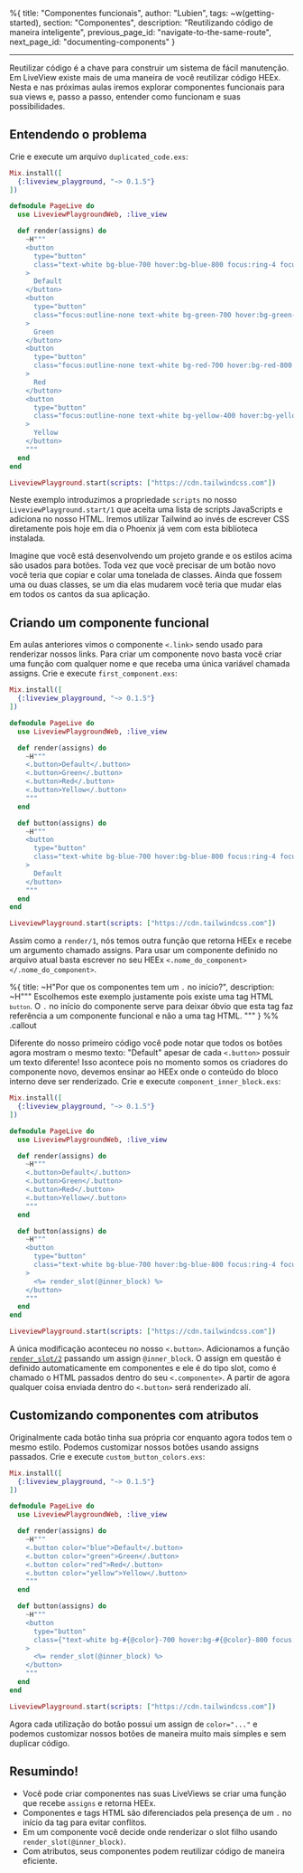 %{
title: "Componentes funcionais",
author: "Lubien",
tags: ~w(getting-started),
section: "Componentes",
description: "Reutilizando código de maneira inteligente",
previous_page_id: "navigate-to-the-same-route",
next_page_id: "documenting-components"
}

---

Reutilizar código é a chave para construir um sistema de fácil manutenção. Em LiveView existe mais de uma maneira de você reutilizar código HEEx. Nesta e nas próximas aulas iremos explorar componentes funcionais para sua views e, passo a passo, entender como funcionam e suas possibilidades.

## Entendendo o problema

Crie e execute um arquivo `duplicated_code.exs`:

```elixir
Mix.install([
  {:liveview_playground, "~> 0.1.5"}
])

defmodule PageLive do
  use LiveviewPlaygroundWeb, :live_view

  def render(assigns) do
    ~H"""
    <button
      type="button"
      class="text-white bg-blue-700 hover:bg-blue-800 focus:ring-4 focus:ring-blue-300 font-medium rounded-lg text-sm px-5 py-2.5 me-2 mb-2 dark:bg-blue-600 dark:hover:bg-blue-700 focus:outline-none dark:focus:ring-blue-800"
    >
      Default
    </button>
    <button
      type="button"
      class="focus:outline-none text-white bg-green-700 hover:bg-green-800 focus:ring-4 focus:ring-green-300 font-medium rounded-lg text-sm px-5 py-2.5 me-2 mb-2 dark:bg-green-600 dark:hover:bg-green-700 dark:focus:ring-green-800"
    >
      Green
    </button>
    <button
      type="button"
      class="focus:outline-none text-white bg-red-700 hover:bg-red-800 focus:ring-4 focus:ring-red-300 font-medium rounded-lg text-sm px-5 py-2.5 me-2 mb-2 dark:bg-red-600 dark:hover:bg-red-700 dark:focus:ring-red-900"
    >
      Red
    </button>
    <button
      type="button"
      class="focus:outline-none text-white bg-yellow-400 hover:bg-yellow-500 focus:ring-4 focus:ring-yellow-300 font-medium rounded-lg text-sm px-5 py-2.5 me-2 mb-2 dark:focus:ring-yellow-900"
    >
      Yellow
    </button>
    """
  end
end

LiveviewPlayground.start(scripts: ["https://cdn.tailwindcss.com"])
```

Neste exemplo introduzimos a propriedade `scripts` no nosso `LiveviewPlayground.start/1` que aceita uma lista de scripts JavaScripts e adiciona no nosso HTML. Iremos utilizar Tailwind ao invés de escrever CSS diretamente pois hoje em dia o Phoenix já vem com esta biblioteca instalada.

Imagine que você está desenvolvendo um projeto grande e os estilos acima são usados para botões. Toda vez que você precisar de um botão novo você teria que copiar e colar uma tonelada de classes. Ainda que fossem uma ou duas classes, se um dia elas mudarem você teria que mudar elas em todos os cantos da sua aplicação.

## Criando um componente funcional

Em aulas anteriores vimos o componente `<.link>` sendo usado para renderizar nossos links. Para criar um componente novo basta você criar uma função com qualquer nome e que receba uma única variável chamada assigns. Crie e execute `first_component.exs`:

```elixir
Mix.install([
  {:liveview_playground, "~> 0.1.5"}
])

defmodule PageLive do
  use LiveviewPlaygroundWeb, :live_view

  def render(assigns) do
    ~H"""
    <.button>Default</.button>
    <.button>Green</.button>
    <.button>Red</.button>
    <.button>Yellow</.button>
    """
  end

  def button(assigns) do
    ~H"""
    <button
      type="button"
      class="text-white bg-blue-700 hover:bg-blue-800 focus:ring-4 focus:ring-blue-300 font-medium rounded-lg text-sm px-5 py-2.5 me-2 mb-2 dark:bg-blue-600 dark:hover:bg-blue-700 focus:outline-none dark:focus:ring-blue-800"
    >
      Default
    </button>
    """
  end
end

LiveviewPlayground.start(scripts: ["https://cdn.tailwindcss.com"])
```

Assim como a `render/1`, nós temos outra função que retorna HEEx e recebe um argumento chamado assigns. Para usar um componente definido no arquivo atual basta escrever no seu HEEx `<.nome_do_component></.nome_do_component>`.

%{
title: ~H"Por que os componentes tem um <code>.</code> no início?",
description: ~H"""
Escolhemos este exemplo justamente pois existe uma tag HTML <code>`button`</code>. O <code>.</code> no início do componente serve para deixar óbvio que esta tag faz referência a um componente funcional e não a uma tag HTML.
"""
} %% .callout

Diferente do nosso primeiro código você pode notar que todos os botões agora mostram o mesmo texto: "Default" apesar de cada `<.button>` possuir um texto diferente! Isso acontece pois no momento somos os criadores do componente novo, devemos ensinar ao HEEx onde o conteúdo do bloco interno deve ser renderizado. Crie e execute `component_inner_block.exs`:

```elixir
Mix.install([
  {:liveview_playground, "~> 0.1.5"}
])

defmodule PageLive do
  use LiveviewPlaygroundWeb, :live_view

  def render(assigns) do
    ~H"""
    <.button>Default</.button>
    <.button>Green</.button>
    <.button>Red</.button>
    <.button>Yellow</.button>
    """
  end

  def button(assigns) do
    ~H"""
    <button
      type="button"
      class="text-white bg-blue-700 hover:bg-blue-800 focus:ring-4 focus:ring-blue-300 font-medium rounded-lg text-sm px-5 py-2.5 me-2 mb-2 dark:bg-blue-600 dark:hover:bg-blue-700 focus:outline-none dark:focus:ring-blue-800"
    >
      <%= render_slot(@inner_block) %>
    </button>
    """
  end
end

LiveviewPlayground.start(scripts: ["https://cdn.tailwindcss.com"])
```

A única modificação aconteceu no nosso `<.button>`. Adicionamos a função [`render_slot/2`](https://hexdocs.pm/phoenix_live_view/Phoenix.Component.html#render_slot/2) passando um assign `@inner_block`. O assign em questão é definido automaticamente em componentes e ele é do tipo slot, como é chamado o HTML passados dentro do seu `<.componente>`. A partir de agora qualquer coisa enviada dentro do `<.button>` será renderizado alí.

## Customizando componentes com atributos

Originalmente cada botão tinha sua própria cor enquanto agora todos tem o mesmo estilo. Podemos customizar nossos botões usando assigns passados. Crie e execute `custom_button_colors.exs`:

```elixir
Mix.install([
  {:liveview_playground, "~> 0.1.5"}
])

defmodule PageLive do
  use LiveviewPlaygroundWeb, :live_view

  def render(assigns) do
    ~H"""
    <.button color="blue">Default</.button>
    <.button color="green">Green</.button>
    <.button color="red">Red</.button>
    <.button color="yellow">Yellow</.button>
    """
  end

  def button(assigns) do
    ~H"""
    <button
      type="button"
      class={"text-white bg-#{@color}-700 hover:bg-#{@color}-800 focus:ring-4 focus:ring-#{@color}-300 font-medium rounded-lg text-sm px-5 py-2.5 me-2 mb-2 dark:bg-#{@color}-600 dark:hover:bg-#{@color}-700 focus:outline-none dark:focus:ring-#{@color}-800"}
    >
      <%= render_slot(@inner_block) %>
    </button>
    """
  end
end

LiveviewPlayground.start(scripts: ["https://cdn.tailwindcss.com"])
```

Agora cada utilização do botão possui um assign de `color="..."` e podemos customizar nossos botões de maneira muito mais simples e sem duplicar código.

## Resumindo!

- Você pode criar componentes nas suas LiveViews se criar uma função que recebe `assigns` e retorna HEEx.
- Componentes e tags HTML são diferenciados pela presença de um `.` no início da tag para evitar conflitos.
- Em um componente você decide onde renderizar o slot filho usando `render_slot(@inner_block)`.
- Com atributos, seus componentes podem reutilizar código de maneira eficiente.
